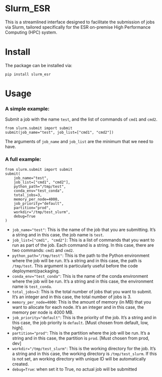 # Slurm_ESR

This is a streamlined interface designed to facilitate the submission of jobs via Slurm, tailored specifically for the ESR on-premise High Performance Computing (HPC) system.

# Install
The package can be installed via:
```
pip install slurm_esr
```


# Usage
### A simple example:
Submit a job with the name ``test``, and the list of commands of ``cmd1`` and ``cmd2``.
```
from slurm.submit import submit
submit(job_name="test", job_list=["cmd1", "cmd2"])
```

The arguments of ``job_name`` and ``job_list`` are the minimum that we need to have.

### A full example:


```
from slurm.submit import submit
submit(
    job_name="test",
    job_list=["cmd1", "cmd2"],
    python_path="/tmp/test",
    conda_env="test_conda",
    total_jobs=3,
    memory_per_node=4000,
    job_priority="default",
    partition="prod",
    workdir="/tmp/test_slurm",
    debug=True
)
```

- ``job_name="test"``: This is the name of the job that you are submitting. It’s a string and in this case, the job name is ``test``.
- ``job_list=["cmd1", "cmd2"]``: This is a list of commands that you want to run as part of the job. Each command is a string. In this case, there are two commands: ``cmd1`` and ``cmd2``.
- ``python_path="/tmp/test"``: This is the path to the Python environment where the job will be run. It’s a string and in this case, the path is ``/tmp/test``. This argument is particularly useful before the code deployment/packaging.
- ``conda_env="test_conda"``: This is the name of the conda environment where the job will be run. It’s a string and in this case, the environment name is ``test_conda``.
- ``total_jobs=3``: This is the total number of jobs that you want to submit. It’s an integer and in this case, the total number of jobs is 3.
- ``memory_per_node=4000``: This is the amount of memory (in MB) that you want to allocate for each node. It’s an integer and in this case, the memory per node is 4000 MB.
- ``job_priority="default"``: This is the priority of the job. It’s a string and in this case, the job priority is ``default``. [Must chosen from default, low, high].
- ``partition="prod"``: This is the partition where the job will be run. It’s a string and in this case, the partition is ``prod``. [Must chosen from prod, dev]
- ``workdir="/tmp/test_slurm"``: This is the working directory for the job. It’s a string and in this case, the working directory is ``/tmp/test_slurm``. If this is not set, an working directory with unique ID will be automatically created.
- ``debug=True``: when set it to True, no actual job will be submitted


